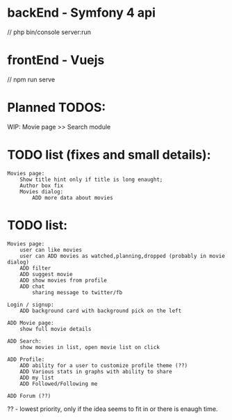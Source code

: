 # backEnd - Symfony 4 api
// php bin/console server:run

# frontEnd - Vuejs
// npm run serve

# Planned TODOS:
WIP: Movie page >> Search module

# TODO list (fixes and small details):
    Movies page:
        Show title hint only if title is long enaught;
        Author box fix
        Movies dialog:
            ADD more data about movies
        
# TODO list:
    Movies page:
        user can like movies
        user can ADD movies as watched,planning,dropped (probably in movie dialog)
        ADD filter
        ADD suggest movie
        ADD show movies from profile 
        ADD chat
            sharing message to twitter/fb
        
    Login / signup:
        ADD background card with background pick on the left
            
    ADD Movie page:
        show full movie details
        
    ADD Search:
        show movies in list, open movie list on click
        
    ADD Profile:
        ADD ability for a user to customize profile theme (??)
        ADD Various stats in graphs with ability to share
        ADD my list
        ADD Followed/Following me 
        
    ADD Forum (??)

?? - lowest priority, only if the idea seems to fit in or there is enaugh time.